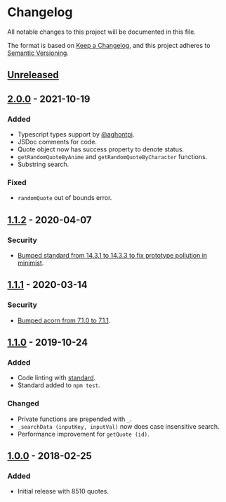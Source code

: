 # Changelog

All notable changes to this project will be documented in this file.

The format is based on [Keep a Changelog](https://keepachangelog.com/en/1.0.0/),
and this project adheres to [Semantic Versioning](https://semver.org/spec/v2.0.0.html).

## [Unreleased]

## [2.0.0] - 2021-10-19
### Added
- Typescript types support by [@aghontpi](https://github.com/aghontpi).
- JSDoc comments for code.
- Quote object now has success property to denote status.
- `getRandomQuoteByAnime` and `getRandomQuoteByCharacter` functions.
- Substring search.

### Fixed
- `randomQuote` out of bounds error.

## [1.1.2] - 2020-04-07
### Security
- [Bumped standard from 14.3.1 to 14.3.3 to fix prototype pollution in minimist](https://github.com/advisories/GHSA-vh95-rmgr-6w4m).

## [1.1.1] - 2020-03-14
### Security
- [Bumped acorn from 7.1.0 to 7.1.1](https://github.com/advisories/GHSA-7fhm-mqm4-2wp7).

## [1.1.0] - 2019-10-24
### Added
- Code linting with [standard](https://standardjs.com/index.html).
- Standard added to `npm test`.

### Changed
- Private functions are prepended with `_`.
- `_searchData (inputKey, inputVal)` now does case insensitive search.
- Performance improvement for `getQuote (id)`.

## [1.0.0] - 2018-02-25
### Added
- Initial release with 8510 quotes.

[unreleased]: https://github.com/FR0ST1N/animequotes/compare/master...develop
[2.0.0]: https://github.com/FR0ST1N/animequotes/compare/v1.1.2...v2.0.0
[1.1.2]: https://github.com/FR0ST1N/animequotes/compare/v1.1.1...v1.1.2
[1.1.1]: https://github.com/FR0ST1N/animequotes/compare/v1.1.0...v1.1.1
[1.1.0]: https://github.com/FR0ST1N/animequotes/compare/v1.0.0...v1.1.0
[1.0.0]: https://github.com/FR0ST1N/animequotes/releases/tag/v1.0.0
